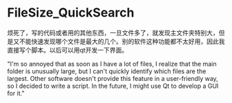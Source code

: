 # FileSize_QuickSearch
烦死了，写的代码或者用的其他东西，一旦文件多了，就发现主文件夹特别大，但是又不能快速发现哪个文件是最大的几个。别的软件这种功能都不太好用，因此我直接写个脚本。以后可以用qt开发一下界面。


"I'm so annoyed that as soon as I have a lot of files, I realize that the main folder is unusually large, but I can't quickly identify which files are the largest. Other software doesn't provide this feature in a user-friendly way, so I decided to write a script. In the future, I might use Qt to develop a GUI for it."
